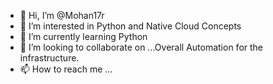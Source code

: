 - 👋 Hi, I’m @Mohan17r
- 👀 I’m interested in Python and Native Cloud Concepts
- 🌱 I’m currently learning Python
- 💞️ I’m looking to collaborate on ...Overall Automation for the infrastructure.
- 📫 How to reach me ...

<!---
Mohan17r/Mohan17r is a ✨ special ✨ repository because its `README.md` (this file) appears on your GitHub profile.
You can click the Preview link to take a look at your changes.
--->
